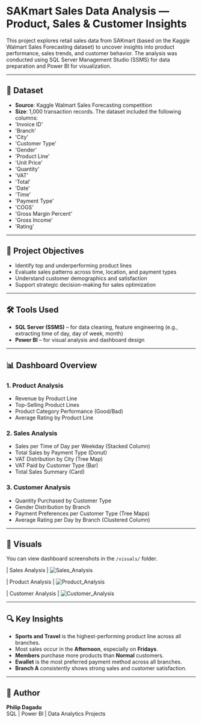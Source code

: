 
# SAKmart Sales Data Analysis — Product, Sales & Customer Insights

This project explores retail sales data from SAKmart (based on the Kaggle Walmart Sales Forecasting dataset) to uncover insights into product performance, sales trends, and customer behavior. The analysis was conducted using SQL Server Management Studio (SSMS) for data preparation and Power BI for visualization.

---

## 📁 Dataset


- **Source**: Kaggle Walmart Sales Forecasting competition
- **Size**: 1,000 transaction records. The dataset included the following columns:
- 'Invoice ID'
- 'Branch'
- 'City'
- 'Customer Type'
- 'Gender'
- 'Product Line'
- 'Unit Price'
- 'Quantity'
- 'VAT'
- 'Total'
- 'Date'
- 'Time'
- 'Payment Type'
- 'COGS'
- 'Gross Margin Percent'
- 'Gross Income'
- 'Rating'
---

## 🎯 Project Objectives

- Identify top and underperforming product lines
- Evaluate sales patterns across time, location, and payment types
- Understand customer demographics and satisfaction
- Support strategic decision-making for sales optimization

---

## 🛠 Tools Used

- **SQL Server (SSMS)** – for data cleaning, feature engineering (e.g., extracting time of day, day of week, month)
- **Power BI** – for visual analysis and dashboard design

---

## 📊 Dashboard Overview

### 1. Product Analysis
- Revenue by Product Line
- Top-Selling Product Lines
- Product Category Performance (Good/Bad)
- Average Rating by Product Line

### 2. Sales Analysis
- Sales per Time of Day per Weekday (Stacked Column)
- Total Sales by Payment Type (Donut)
- VAT Distribution by City (Tree Map)
- VAT Paid by Customer Type (Bar)
- Total Sales Summary (Card)

### 3. Customer Analysis
- Quantity Purchased by Customer Type
- Gender Distribution by Branch
- Payment Preferences per Customer Type (Tree Maps)
- Average Rating per Day by Branch (Clustered Column)

---

## 📸 Visuals

You can view dashboard screenshots in the `/visuals/` folder.

| Sales Analysis |
![Sales_Analysis](https://github.com/user-attachments/assets/ed340a5e-8e3a-4c8f-87e2-017e89459a01)

| Product Analysis |
![Product_Analysis](https://github.com/user-attachments/assets/2f4c68e3-3513-4f13-9c4b-c14270e113ff)

| Customer Analysis |
![Customer_Analysis](https://github.com/user-attachments/assets/be6bbc9f-a4c6-4e98-8394-e24d7ce387bc)

---

## 🔍 Key Insights

- **Sports and Travel** is the highest-performing product line across all branches.
- Most sales occur in the **Afternoon**, especially on **Fridays**.
- **Members** purchase more products than **Normal** customers.
- **Ewallet** is the most preferred payment method across all branches.
- **Branch A** consistently shows strong sales and customer satisfaction.

---

## 📌 Author

**Philip Dagadu**  
SQL | Power BI | Data Analytics Projects
